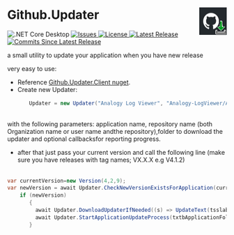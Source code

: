 <h1 align="left">Github.Updater <img src="./Assets/GitHubUpdater.png" align="right" width="63px" height="63px"></h1> 

![.NET Core Desktop](https://github.com/LiorBanai/Github.Updater/workflows/.NET%20Core%20Desktop/badge.svg)
<a href="https://github.com/LiorBanai/Github.Updater/issues">
    <img src="https://img.shields.io/github/issues/LiorBanai/Github.Updater"  alt="Issues"/>
</a>
<a href="https://github.com/LiorBanai/Github.Updater/blob/master/LICENSE">
    <img src="https://img.shields.io/github/license/LiorBanai/Github.Updater"  alt="License"/>
</a>
<a href="https://github.com/LiorBanai/Github.Updater/releases"> 
    <img src="https://img.shields.io/github/v/release/LiorBanai/Github.Updater"  alt="Latest Release"/>
</a> 
 <a href="https://github.com/LiorBanai/Github.Updater/compare/V1.0.4...master">
    <img src="https://img.shields.io/github/commits-since/LiorBanai/Github.Updater/latest"  alt="Commits Since Latest Release"/>
</a>
       
       
a small utility to update your application when you have new release

very easy to use:

- Reference [Github.Updater.Client nuget](https://www.nuget.org/packages/Github.Updater.Client/).
- Create new Updater:
```csharp
       Updater = new Updater("Analogy Log Viewer", "Analogy-LogViewer/Analogy.LogViewer", updateFolder, "c:\", downloadSpeed,downloadProgress, downloadProgressValue);
           
```

with the following parameters: application name, repository name (both Organization name or user name andthe repository),folder to  download the updater and optional callbacksfor reporting progress.

- after that just pass your current version and call the following line (make sure you have releases with tag names; VX.X.X e.g V4.1.2)

```csharp

var currentVersion=new Version(4,2,9);
var newVersion = await Updater.CheckNewVersionExistsForApplication(currentVersion);
    if (newVersion)
       {
         await Updater.DownloadUpdaterIfNeeded((s) => UpdateText(tsslabel, s));
         await Updater.StartApplicationUpdateProcess(txtbApplicationFolder.Text,"net472.zip");
       }
          
```
